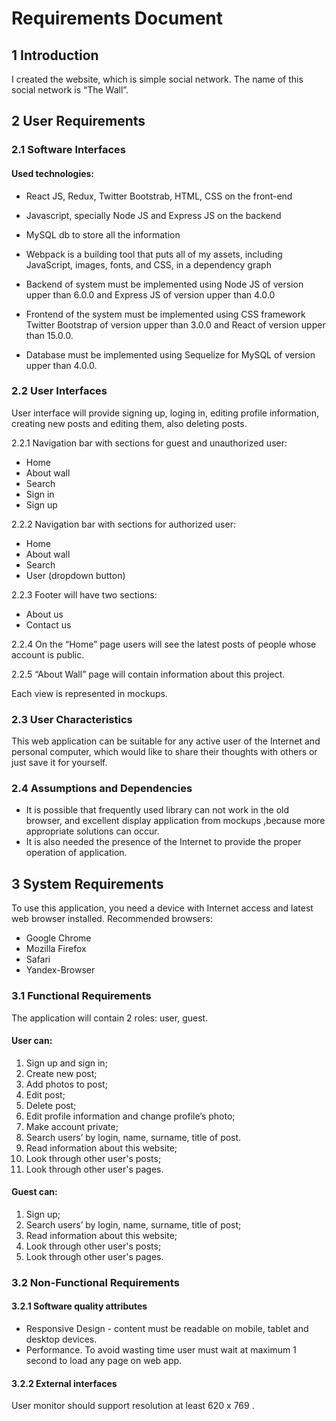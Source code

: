 # Requirements Document

## 1 Introduction
I created the website, which is simple social network.
The name of this social network is “The Wall”.

## 2 User Requirements

### 2.1 Software Interfaces

#### Used technologies:
*	React JS, Redux, Twitter Bootstrab, HTML, CSS on the front-end
*	Javascript, specially Node JS and Express JS on the backend
*	MySQL db to store all the information
*	Webpack is a building tool that puts all of my assets, including JavaScript, images, fonts, and CSS, in a dependency graph

*	Backend of system must be implemented using Node JS of version upper than 6.0.0 and Express JS of version upper than 4.0.0
*	Frontend of the system must be implemented using CSS framework Twitter Bootstrap of version upper than 3.0.0 and React  of version upper than 15.0.0.
*	Database must be implemented using Sequelize for MySQL of version upper than 4.0.0.

### 2.2 User Interfaces

User interface will provide signing up, loging in, editing profile information, creating new posts  and editing them, also deleting posts.

2.2.1 Navigation bar with sections for guest and  unauthorized  user:
*	Home
*	About wall
*	Search
*	Sign in
*	Sign up

2.2.2 Navigation bar with sections for authorized  user:
*	Home
*	About wall
*	Search
*	User (dropdown button)

2.2.3 Footer will have two sections:
*	About us
*	Contact us

2.2.4 On the “Home” page users will see the latest posts of people whose account is public.

2.2.5 “About Wall” page will contain information about this project.

Each view is represented in mockups.

### 2.3 User Characteristics
This web application can be suitable for any active user of the Internet and personal сomputer, which would like to share their thoughts with others or just save it for yourself.

### 2.4 Assumptions and Dependencies
 * It is possible that frequently used library can not work in the old browser, and excellent display application from mockups ,because more appropriate solutions can occur.
 * It is also needed the presence of the Internet to provide the proper operation of application.

## 3 System Requirements
 To use this application, you need a device with Internet access and latest web browser installed. Recommended browsers:
 *	Google Chrome
 *	Mozilla Firefox
 *	Safari
 *	Yandex-Browser

### 3.1 Functional Requirements
 The application will contain 2 roles: user, guest.

####	User can:
1. Sign up and sign in;
2. Create new post;
4.	Add photos to post;
5.	Edit post;
6. Delete post;
7. Edit profile information and change profile’s photo;
8.	Make account private;
9. Search users’ by login, name, surname, title of post.
10. Read information about this website;
11. Look through other user's posts;
12. Look through other user's pages.

####	Guest can:
1. Sign up;
2. Search users’ by login, name, surname, title of post;
3. Read information about this website;
4. Look through other user's posts;
5. Look through other user's pages. 

### 3.2 Non-Functional Requirements
#### 3.2.1 Software quality attributes
* Responsive Design - content must be readable on mobile, tablet and desktop devices.
* Performance. To avoid wasting time user must wait at maximum 1 second to load any page on web app.

#### 3.2.2 External interfaces
User monitor should support resolution at least 620 х 769 .

